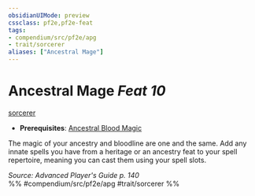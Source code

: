 ```yaml
---
obsidianUIMode: preview
cssclass: pf2e,pf2e-feat
tags:
- compendium/src/pf2e/apg
- trait/sorcerer
aliases: ["Ancestral Mage"]
---
```

# Ancestral Mage  *Feat 10*  
[sorcerer](Reference/Rules/Traits/sorcerer.md "Sorcerer Class Trait")  

- **Prerequisites**: [Ancestral Blood Magic](ancestral-blood-magic-apg.md)

The magic of your ancestry and bloodline are one and the same. Add any innate spells you have from a heritage or an ancestry feat to your spell repertoire, meaning you can cast them using your spell slots.

*Source: Advanced Player's Guide p. 140*  
%% #compendium/src/pf2e/apg #trait/sorcerer %%